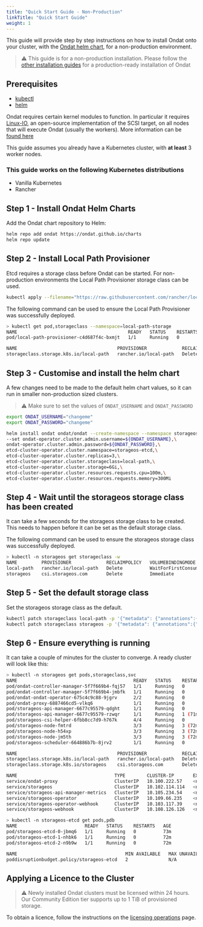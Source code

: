 ```yaml
---
title: "Quick Start Guide - Non-Production"
linkTitle: "Quick Start Guide"
weight: 1
---
```


This guide will provide step by step instructions on how to install Ondat onto your cluster, with the [Ondat helm chart](https://github.com/ondat/charts), for a non-production environment.

> ⚠️ This guide is for a non-production installation. Please follow the [other installation guides](https://docs.ondat.io/docs/install/) for a production-ready installation of Ondat

## Prerequisites

* [kubectl](https://kubernetes.io/docs/tasks/tools/#kubectl)
* [helm](https://helm.sh/docs/intro/install/)

Ondat requires certain kernel modules to function. In particular it requires [Linux-IO](http://linux-iscsi.org/wiki/Main_Page), an open-source implementation of the SCSI target, on all nodes that will execute Ondat (usually the workers).
More information can be [found here](../prerequisites/systemconfiguration.md) 

This guide assumes you already have a Kubernetes cluster, with **at least** 3 worker nodes.

### This guide works on the following Kubernetes distributions

* Vanilla Kubernetes
* Rancher

## Step 1 - Install Ondat Helm Charts

Add the Ondat chart repository to Helm:

```bash
helm repo add ondat https://ondat.github.io/charts
helm repo update
```

## Step 2 - Install Local Path Provisioner

Etcd requires a storage class before Ondat can be started. For non-production environments the Local Path Provisioner storage class can be used.

```bash
kubectl apply --filename="https://raw.githubusercontent.com/rancher/local-path-provisioner/v0.0.21/deploy/local-path-storage.yaml"
```

The following command can be used to ensure the Local Path Provisioner was successfully deployed.

```bash
> kubectl get pod,storageclass --namespace=local-path-storage
NAME                                         READY   STATUS    RESTARTS   AGE
pod/local-path-provisioner-c4d687f4c-bxmjt   1/1     Running   0          3h10m

NAME                                     PROVISIONER             RECLAIMPOLICY   VOLUMEBINDINGMODE      ALLOWVOLUMEEXPANSION   AGE
storageclass.storage.k8s.io/local-path   rancher.io/local-path   Delete          WaitForFirstConsumer   false                  3h10m
```

## Step 3 - Customise and install the helm chart

A few changes need to be made to the default helm chart values, so it can run in smaller non-production sized clusters.

> ⚠️ Make sure to set the values of `ONDAT_USERNAME` and `ONDAT_PASSWORD`

```bash
export ONDAT_USERNAME="changeme"
export ONDAT_PASSWORD="changeme"

helm install ondat ondat/ondat --create-namespace --namespace storageos \
--set ondat-operator.cluster.admin.username=${ONDAT_USERNAME},\
ondat-operator.cluster.admin.password=${ONDAT_PASSWORD},\
etcd-cluster-operator.cluster.namespace=storageos-etcd,\
etcd-cluster-operator.cluster.replicas=3,\
etcd-cluster-operator.cluster.storageclass=local-path,\
etcd-cluster-operator.cluster.storage=6Gi,\
etcd-cluster-operator.cluster.resources.requests.cpu=100m,\
etcd-cluster-operator.cluster.resources.requests.memory=300Mi
```

## Step 4 - Wait until the storageos storage class has been created

It can take a few seconds for the storageos storage class to be created. This needs to happen before it can be set as the default storage class.

The following command can be used to ensure the storageos storage class was successfully deployed.

```bash
> kubectl -n storageos get storageclass -w
NAME         PROVISIONER             RECLAIMPOLICY   VOLUMEBINDINGMODE      ALLOWVOLUMEEXPANSION   AGE
local-path   rancher.io/local-path   Delete          WaitForFirstConsumer   false                  3h4m
storageos    csi.storageos.com       Delete          Immediate              true                   75m
```

## Step 5 - Set the default storage class

Set the storageos storage class as the default.

```bash
kubectl patch storageclass local-path -p '{"metadata": {"annotations":{"storageclass.kubernetes.io/is-default-class":"false"}}}'
kubectl patch storageclass storageos -p '{"metadata": {"annotations":{"storageclass.kubernetes.io/is-default-class":"true"}}}'
```

## Step 6 - Ensure everything is running

It can take a couple of minutes for the cluster to converge. A ready cluster will look like this:

```bash
> kubectl -n storageos get pods,storageclass,svc                    
NAME                                           READY   STATUS    RESTARTS      AGE
pod/ondat-controller-manager-5f7f669b4-fqj57   1/1     Running   0             73m
pod/ondat-controller-manager-5f7f669b4-jmbfk   1/1     Running   0             73m
pod/ondat-ondat-operator-675c4c9c88-9jgrv      2/2     Running   0             73m
pod/ondat-proxy-6887466cd5-vlkq6               1/1     Running   0             73m
pod/storageos-api-manager-6677c95579-qdght     1/1     Running   0             71m
pod/storageos-api-manager-6677c95579-rzwqr     1/1     Running   1 (71m ago)   71m
pod/storageos-csi-helper-6fbb8cc7d9-h767k      4/4     Running   0             71m
pod/storageos-node-fmtrd                       3/3     Running   3 (72m ago)   72m
pod/storageos-node-h54xp                       3/3     Running   3 (72m ago)   72m
pod/storageos-node-jm5th                       3/3     Running   3 (72m ago)   72m
pod/storageos-scheduler-664886b7b-8jrv2        1/1     Running   0             72m

NAME                                     PROVISIONER             RECLAIMPOLICY   VOLUMEBINDINGMODE      ALLOWVOLUMEEXPANSION   AGE
storageclass.storage.k8s.io/local-path   rancher.io/local-path   Delete          WaitForFirstConsumer   false                  3h1m
storageclass.storage.k8s.io/storageos    csi.storageos.com       Delete          Immediate              true                   72m

NAME                                    TYPE        CLUSTER-IP       EXTERNAL-IP   PORT(S)    AGE
service/ondat-proxy                     ClusterIP   10.100.222.57    <none>        80/TCP     73m
service/storageos                       ClusterIP   10.102.114.114   <none>        5705/TCP   72m
service/storageos-api-manager-metrics   ClusterIP   10.105.234.54    <none>        8080/TCP   71m
service/storageos-operator              ClusterIP   10.109.66.235    <none>        8443/TCP   73m
service/storageos-operator-webhook      ClusterIP   10.103.117.39    <none>        443/TCP    73m
service/storageos-webhook               ClusterIP   10.108.126.126   <none>        443/TCP    71m

```

```bash
> kubectl -n storageos-etcd get pods,pdb
NAME                         READY   STATUS    RESTARTS   AGE
pod/storageos-etcd-0-jbmq6   1/1     Running   0          73m
pod/storageos-etcd-1-nhbk6   1/1     Running   0          72m
pod/storageos-etcd-2-n9b9w   1/1     Running   0          72m

NAME                                        MIN AVAILABLE   MAX UNAVAILABLE   ALLOWED DISRUPTIONS   AGE
poddisruptionbudget.policy/storageos-etcd   2               N/A               1                     73m
```

## Applying a Licence to the Cluster

> ⚠️ Newly installed Ondat clusters must be licensed within 24 hours. Our Community Edition tier supports up to 1 TiB of provisioned storage.

To obtain a licence, follow the instructions on the [licensing operations](/docs/operations/licensing) page.
